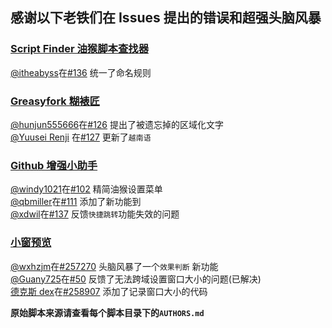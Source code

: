 ## 感谢以下老铁们在 Issues 提出的错误和超强头脑风暴

### [Script Finder 油猴脚本查找器](./script-finder-plus)

[@itheabyss](https://github.com/itheabyss)在[#136](https://github.com/ChinaGodMan/UserScripts/issues/136) 统一了命名规则

### [Greasyfork 糊裱匠](./greasyfork-utility-toolkit)

[@hunjun555666](https://github.com/hunjun555666)在[#126](https://github.com/ChinaGodMan/UserScripts/issues/126) 提出了被遗忘掉的区域化文字  
[@Yuusei Renji](https://greasyfork.org/users/1195312-yuusei-renji) 在[#127](https://greasyfork.org/scripts/497346/discussions/270373) 更新了`越南语`

### [Github 增强小助手](./github-repo-size-view)

[@windy1021](https://github.com/windy1021)在[#102](https://github.com/ChinaGodMan/UserScripts/issues/102) 精简油猴设置菜单  
[@qbmiller](https://github.com/qbmiller)在[#111](https://github.com/ChinaGodMan/UserScripts/issues/111) 添加了新功能到  
[@xdwil](https://github.com/xdwil)在[#137](https://github.com/ChinaGodMan/UserScripts/issues/137) 反馈`快捷跳转`功能失效的问题

### [小窗预览](./popup-window)

[@wxhzjm](https://greasyfork.org/users/1118488)在[#257270](https://greasyfork.org/scripts/504880/discussions/257270) 头脑风暴了一个`效果判断` 新功能  
[@Guany725](https://github.com/Guany725)在[#50](https://github.com/ChinaGodMan/UserScripts/issues/50) 反馈了无法跨域设置窗口大小的问题(已解决)  
[德克斯 dex](https://greasyfork.org/users/20361)在[#258907](https://greasyfork.org/scripts/504880/discussions/258907#comment-529624) 添加了记录窗口大小的代码

**原始脚本来源请查看每个脚本目录下的`AUTHORS.md`**
